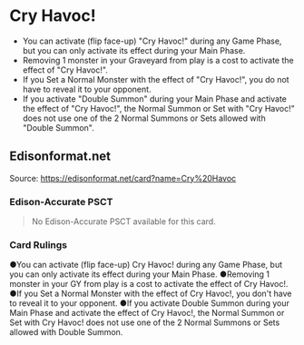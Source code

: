 # Cry Havoc!

*   You can activate (flip face-up) "Cry Havoc!" during any Game Phase, but you can only activate its effect during your Main Phase.
*   Removing 1 monster in your Graveyard from play is a cost to activate the effect of "Cry Havoc!".
*   If you Set a Normal Monster with the effect of "Cry Havoc!", you do not have to reveal it to your opponent.
*   If you activate "Double Summon" during your Main Phase and activate the effect of "Cry Havoc!", the Normal Summon or Set with "Cry Havoc!" does not use one of the 2 Normal Summons or Sets allowed with "Double Summon".

## Edisonformat.net

Source: https://edisonformat.net/card?name=Cry%20Havoc

### Edison-Accurate PSCT

> No Edison-Accurate PSCT available for this card.

### Card Rulings

●You can activate (flip face-up) Cry Havoc! during any Game Phase, but you can only activate its effect during your Main Phase.
●Removing 1 monster in your GY from play is a cost to activate the effect of Cry Havoc!.
●If you Set a Normal Monster with the effect of Cry Havoc!, you don't have to reveal it to your opponent.
●If you activate Double Summon during your Main Phase and activate the effect of Cry Havoc!, the Normal Summon or Set with Cry Havoc! does not use one of the 2 Normal Summons or Sets allowed with Double Summon.
            